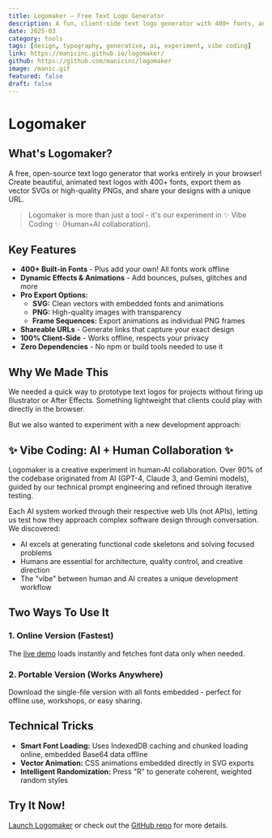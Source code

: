 ```yaml
---
title: Logomaker — Free Text Logo Generator
description: A fun, client-side text logo generator with 400+ fonts, animations, and offline support - built as an AI collaboration experiment.
date: 2025-03
category: tools
tags: [design, typography, generative, ai, experiment, vibe coding]
link: https://manicinc.github.io/logomaker/
github: https://github.com/manicinc/logomaker
image: /manic.gif
featured: false
draft: false
---
```


# Logomaker

## What's Logomaker?

A free, open-source text logo generator that works entirely in your browser! Create beautiful, animated text logos with 400+ fonts, export them as vector SVGs or high-quality PNGs, and share your designs with a unique URL.

> Logomaker is more than just a tool - it's our experiment in ✨ Vibe Coding ✨ (Human+AI collaboration).

## Key Features

- **400+ Built-in Fonts** - Plus add your own! All fonts work offline
- **Dynamic Effects & Animations** - Add bounces, pulses, glitches and more
- **Pro Export Options:**
  - **SVG:** Clean vectors with embedded fonts and animations
  - **PNG:** High-quality images with transparency
  - **Frame Sequences:** Export animations as individual PNG frames
- **Shareable URLs** - Generate links that capture your exact design
- **100% Client-Side** - Works offline, respects your privacy
- **Zero Dependencies** - No npm or build tools needed to use it

## Why We Made This

We needed a quick way to prototype text logos for projects without firing up Illustrator or After Effects. Something lightweight that clients could play with directly in the browser.

But we also wanted to experiment with a new development approach:

## ✨ Vibe Coding: AI + Human Collaboration ✨

Logomaker is a creative experiment in human-AI collaboration. Over 90% of the codebase originated from AI (GPT-4, Claude 3, and Gemini models), guided by our technical prompt engineering and refined through iterative testing.

Each AI system worked through their respective web UIs (not APIs), letting us test how they approach complex software design through conversation. We discovered:

- AI excels at generating functional code skeletons and solving focused problems
- Humans are essential for architecture, quality control, and creative direction
- The "vibe" between human and AI creates a unique development workflow

## Two Ways To Use It

### 1. Online Version (Fastest)

The [live demo](https://manicinc.github.io/logomaker/) loads instantly and fetches font data only when needed.

### 2. Portable Version (Works Anywhere)

Download the single-file version with all fonts embedded - perfect for offline use, workshops, or easy sharing.

## Technical Tricks

- **Smart Font Loading:** Uses IndexedDB caching and chunked loading online, embedded Base64 data offline
- **Vector Animation:** CSS animations embedded directly in SVG exports
- **Intelligent Randomization:** Press "R" to generate coherent, weighted random styles

## Try It Now!

[Launch Logomaker](https://manicinc.github.io/logomaker/) or check out the [GitHub repo](https://github.com/manicinc/logomaker) for more details.
